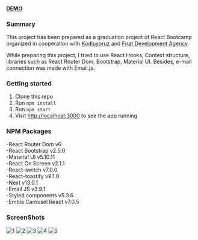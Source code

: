 #### [DEMO](https://personal-portfolio-sertacgultekin.netlify.app)


### Summary

This project has been prepared as a graduation project of React Bootcamp organized in cooperation with [Kodluyoruz](https://kodluyoruz.org/tr/kodluyoruz/) and [Fırat Development Agency](https://fka.gov.tr).

While preparing this project, I tried to use React Hooks, Context structure, libraries such as React Router Dom, Bootstrap, Material UI. Besides, e-mail connection was made with Email.js.

### Getting started

1. Clone this repo
2. Run `npm install`
3. Run `npm start`
4. Visit [http://localhost:3000](http://localhost:3000) to see the app running

### NPM Packages

-React Router Dom v6 <br>
-React Bootstrap v2.5.0 <br>
-Material UI v5.10.11 <br>
-React On Screen v2.1.1 <br>
-React-switch v7.0.0 <br>
-React-toastify v9.1.0 <br>
-Next v13.0.1 <br>
-Email JS v3.9.1 <br>
-Styled components v5.3.6 <br>
-Embla Carousel React v7.0.5 <br>


### ScreenShots

![1](https://user-images.githubusercontent.com/96946069/201525161-9847b8bf-5384-4c36-9ed1-3ee91a8c4c1b.png)
![2](https://user-images.githubusercontent.com/96946069/201525170-9d5a9b8a-fcf7-440f-924f-5b11bfc8460c.png)
![3](https://user-images.githubusercontent.com/96946069/201525173-08f809e4-b9d6-46ce-a1ee-e41371bf186a.png)
![4](https://user-images.githubusercontent.com/96946069/201525179-f79b0d48-831a-46c8-b797-4cfff0e05913.png)
![5](https://user-images.githubusercontent.com/96946069/201525193-e930e6e6-6127-40fd-b327-ea95accd5f8d.png)






